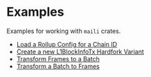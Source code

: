 # Examples

Examples for working with `maili` crates.

- [Load a Rollup Config for a Chain ID](./load-a-rollup-config.md)
- [Create a new L1BlockInfoTx Hardfork Variant](./new-l1-block-info-tx-hardfork.md)
- [Transform Frames to a Batch](./frames-to-batch.md)
- [Transform a Batch to Frames](./batch-to-frames.md)
